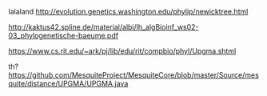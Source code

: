 lalaland
http://evolution.genetics.washington.edu/phylip/newicktree.html

http://kaktus42.spline.de/material/albi/lh_algBioinf_ws02-03_phylogenetische-baeume.pdf


https://www.cs.rit.edu/~ark/pj/lib/edu/rit/compbio/phyl/Upgma.shtml



th? https://github.com/MesquiteProject/MesquiteCore/blob/master/Source/mesquite/distance/UPGMA/UPGMA.java